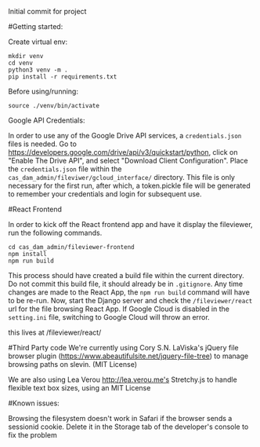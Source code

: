 Initial commit for project

#Getting started:

Create virtual env:

```
mkdir venv
cd venv
python3 venv -m .
pip install -r requirements.txt
```

Before using/running:

`source ./venv/bin/activate`

Google API Credentials:

In order to use any of the Google Drive API services, a `credentials.json` files is needed.
Go to https://developers.google.com/drive/api/v3/quickstart/python, click on "Enable The Drive API", and select "Download Client Configuration".
Place the `credentials.json` file within the `cas_dam_admin/fileviwer/gcloud_interface/` directory.
This file is only necessary for the first run, after which, a token.pickle file will be generated to remember your credentials and login for subsequent use. 

#React Frontend

In order to kick off the React frontend app and have it display the fileviewer, run the following commands. 
 
`cd cas_dam_admin/fileviewer-frontend`  
`npm install`  
`npm run build`  

This process should have created a build file within the current directory. 
Do not commit this build file, it should already be in `.gitignore`. Any time changes are made 
to the React App, the `npm run build` command will have to be re-run. Now, start the Django server and check the `/fileviewer/react` url for the file browsing React App. 
If Google Cloud is disabled in the `setting.ini` file, switching to Google Cloud will throw an error. 

this lives at /fileviewer/react/

#Third Party code
We're currently using Cory S.N. LaViska's jQuery file browser plugin (https://www.abeautifulsite.net/jquery-file-tree)
to manage browsing paths on slevin. (MIT License)

We are also using Lea Verou http://lea.verou.me's Stretchy.js to handle flexible text box sizes, using an MIT License

#Known issues:

Browsing the filesystem doesn't work in Safari if the browser sends a sessionid cookie. Delete it in the Storage tab of
the developer's console to fix the problem
